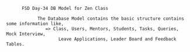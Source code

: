           FSD Day-34 DB Model for Zen Class

                The Database Model contains the basic structure contains some information like,
                   => Class, Users, Mentors, Students, Tasks, Queries, Mock Interview, 
                        Leave Applications, Leader Board and Feedback Tables.
